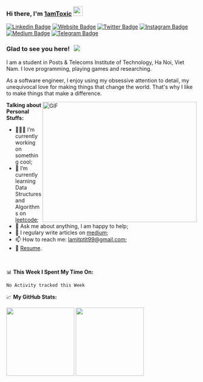 ### Hi there, I'm <a href="https://gkassym.netlify.app" target="_blank">1amToxic</a> <img src="https://media.giphy.com/media/hvRJCLFzcasrR4ia7z/giphy.gif" width="25px">

[![Linkedin Badge](https://img.shields.io/badge/-LinkedIn-0e76a8?style=flat-square&logo=Linkedin&logoColor=white)](https://linkedin.com/in/gapur-kassym)
[![Website Badge](https://img.shields.io/badge/Website-3b5998?style=flat-square&logo=google-chrome&logoColor=white)](https://gkassym.netlify.app)
[![Twitter Badge](https://img.shields.io/badge/-Twitter-00acee?style=flat-square&logo=Twitter&logoColor=white)](https://twitter.com/GKassym)
[![Instagram Badge](https://img.shields.io/badge/-Instagram-e4405f?style=flat-square&logo=Instagram&logoColor=white)](https://instagram.com/lam_99.dev/)
[![Medium Badge](https://img.shields.io/badge/medium-%2312100E.svg?&style=for-square&logo=medium&logoColor=white)](https://medium.com/@lamitptit99)
[![Telegram Badge](https://img.shields.io/badge/-Telegram-0088cc?style=flat-square&logo=Telegram&logoColor=white)](https://t.me/lam_99.dev)

### Glad to see you here! &nbsp; ![](https://visitor-badge.glitch.me/badge?page_id=1amToxic.1amToxic)

I am a student in Posts & Telecoms Institute of Technology, Ha Noi, Viet Nam. I love programming, playing games and researching.

As a software engineer, I enjoy using my obsessive attention to detail, my unequivocal love for making things that change the world. That's why I like to make things that make a difference.

<img align="right" alt="GIF" src="https://github.com/Gapur/Gapur/blob/master/coding.gif?raw=true" width="408" height="318" />
  

**Talking about Personal Stuffs:**

- 👨🏻‍💻 I’m currently working on something cool;
- 🚀 I’m currently learning Data Structures and Algorithms on [leetcode](https://leetcode.com/GKassym);
- 💬 Ask me about anything, I am happy to help;
- 📝 I regulary write articles on [medium](https://medium.com/@lamitptit99);
- 📫 How to reach me: lamitptit99@gmail.com;
- 📝 [Resume](https://gkassym.netlify.app/Resume.pdf).

</br>

📊 **This Week I Spent My Time On:**
<!--START_SECTION:waka-->
```text
No Activity tracked this Week
```
<!--END_SECTION:waka-->


📈 **My GitHub Stats:**

<p>
  <img height="180em" src="https://github-readme-stats.vercel.app/api?username=1amToxic&show_icons=true&hide_border=true&&count_private=true&include_all_commits=true" />
  <img height="180em" src="https://github-readme-stats.vercel.app/api/top-langs/?username=1amToxic&exclude_repo=KNN-Image-Classification&show_icons=true&hide_border=true&layout=compact&langs_count=8"/>
</p>




